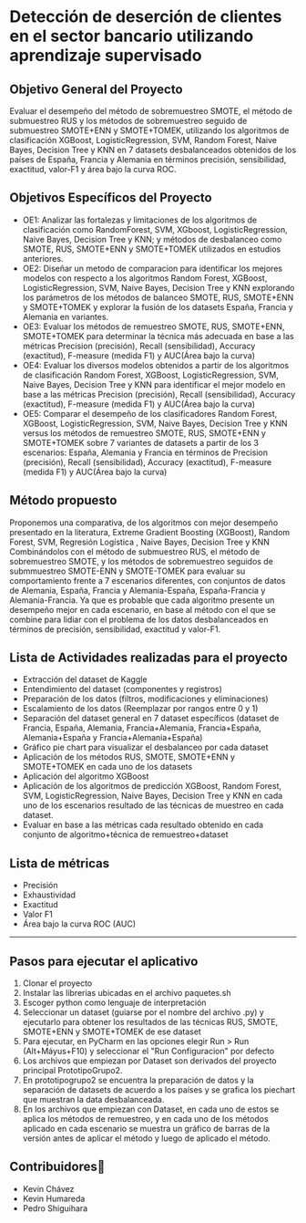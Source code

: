 # Detección de deserción de clientes en el sector bancario utilizando aprendizaje supervisado

## Objetivo General del Proyecto
Evaluar el desempeño del método de sobremuestreo SMOTE, el método de submuestreo RUS y los métodos de sobremuestreo seguido de submuestreo SMOTE+ENN y SMOTE+TOMEK, utilizando los algoritmos de clasificación XGBoost, LogisticRegression, SVM, Random Forest, Naive Bayes, Decision Tree y KNN en 7 datasets desbalanceados obtenidos de los países de España, Francia y Alemania en términos precisión, sensibilidad, exactitud, valor-F1 y área bajo la curva ROC.

## Objetivos Específicos del Proyecto
- OE1: Analizar las fortalezas y limitaciones de los algoritmos de clasificación como RandomForest, SVM, XGboost, LogisticRegression, Naive Bayes, Decision Tree y KNN; y métodos de desbalanceo como SMOTE, RUS, SMOTE+ENN y SMOTE+TOMEK utilizados en estudios anteriores.
- OE2: Diseñar un metodo de comparacion para identificar los mejores modelos con respecto a los algoritmos Random Forest, XGBoost, LogisticRegression, SVM, Naive Bayes, Decision Tree y KNN explorando los parámetros de los métodos de balanceo SMOTE, RUS, SMOTE+ENN y SMOTE+TOMEK y explorar la fusión de los datasets España, Francia y Alemania en variantes.
- OE3: Evaluar los métodos de remuestreo SMOTE, RUS, SMOTE+ENN, SMOTE+TOMEK para determinar la técnica más adecuada en base a las métricas Precision (precisión), Recall (sensibilidad), Accuracy (exactitud), F-measure (medida F1) y AUC(Área bajo la curva)
- OE4: Evaluar los diversos modelos obtenidos a partir de los algoritmos de clasificación Random Forest, XGBoost, LogisticRegression, SVM, Naive Bayes, Decision Tree y KNN para identificar el mejor modelo en base a las métricas Precision (precisión), Recall (sensibilidad), Accuracy (exactitud), F-measure (medida F1) y AUC(Área bajo la curva)
- OE5: Comparar el desempeño de los clasificadores Random Forest, XGBoost, LogisticRegression, SVM, Naive Bayes, Decision Tree y KNN versus los métodos de remuestreo SMOTE, RUS, SMOTE+ENN y SMOTE+TOMEK  sobre 7 variantes de datasets a partir de los 3 escenarios: España, Alemania y Francia en términos de Precision (precisión), Recall (sensibilidad), Accuracy (exactitud), F-measure (medida F1) y AUC(Área bajo la curva)

## Método propuesto
Proponemos una comparativa, de los algoritmos con mejor desempeño presentado en la literatura, Extreme Gradient Boosting (XGBoost), Random Forest, SVM, Regresión Logística , Naive Bayes, Decision Tree y KNN Combinándolos con el método de submuestreo RUS, el método de sobremuestreo SMOTE, y los métodos de sobremuestreo seguidos de submmuestreo SMOTE-ENN y SMOTE-TOMEK para evaluar su comportamiento frente a 7 escenarios diferentes, con conjuntos de datos de Alemania, España, Francia y Alemania-España, España-Francia y Alemania-Francia. Ya que es probable que cada algoritmo presente un desempeño mejor en cada escenario, en base al método con el que se combine para lidiar con el problema de los datos desbalanceados en términos de precisión, sensibilidad, exactitud y valor-F1.

## Lista de Actividades realizadas para el proyecto
- Extracción del dataset de Kaggle
- Entendimiento del dataset (componentes y registros)
- Preparación de los datos (filtros, modificaciones y eliminaciones)
- Escalamiento de los datos (Reemplazar por rangos entre 0 y 1)
- Separación del dataset general en 7 dataset específicos (dataset de Francia, España, Alemania, Francia+Alemania, Francia+España, Alemania+España y Francia+Alemania+España)
- Gráfico pie chart para visualizar el desbalanceo por cada dataset
- Aplicación de los métodos RUS, SMOTE, SMOTE+ENN y SMOTE+TOMEK en cada uno de los datasets
- Aplicación del algoritmo XGBoost
- Aplicación de los algoritmos de predicción XGBoost, Random Forest, SVM, LogisticRegression, Naive Bayes, Decision Tree y KNN en cada uno de los escenarios resultado de las técnicas de muestreo en cada dataset.
- Evaluar en base a las métricas cada resultado obtenido en cada conjunto de algoritmo+técnica de remuestreo+dataset

## Lista de métricas
- Precisión
- Exhaustividad
- Exactitud
- Valor F1
- Área bajo la curva ROC (AUC)

---
## Pasos para ejecutar el aplicativo
1. Clonar el proyecto 
2. Instalar las librerias ubicadas en el archivo paquetes.sh
3. Escoger python como lenguaje de interpretación
4. Seleccionar un dataset (guiarse por el nombre del archivo .py) y ejecutarlo para obtener los resultados de las técnicas RUS, SMOTE, SMOTE+ENN y SMOTE+TOMEK de ese dataset
5. Para ejecutar, en PyCharm en las opciones elegir Run > Run (Alt+Máyus+F10) y seleccionar el "Run Configuracion" por defecto  
6. Los archivos que empiezan por Dataset son derivados del proyecto principal PrototipoGrupo2.
7. En prototipogrupo2 se encuentra la preparación de datos y la separación de datasets de acuerdo a los países y se grafica los piechart que muestran la data desbalanceada.
8. En los archivos que empiezan con Dataset, en cada uno de estos se aplica los métodos de remuestreo, y en cada uno de los métodos aplicado en cada escenario se muestra un gráfico de barras de la versión antes de aplicar el método y luego de aplicado el método.

## Contribuidores🤝
- Kevin Chávez
- Kevin Humareda
- Pedro Shiguihara
